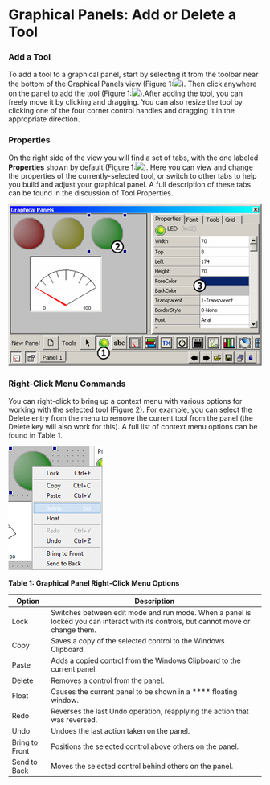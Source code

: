 # Graphical Panels: Add or Delete a Tool

### Add a Tool

To add a tool to a graphical panel, start by selecting it from the toolbar near the bottom of the Graphical Panels view (Figure 1:![](https://cdn.intrepidcs.net/support/VehicleSpy/assets/smOne.gif)). Then click anywhere on the panel to add the tool (Figure 1:![](https://cdn.intrepidcs.net/support/VehicleSpy/assets/smTwo.gif)).After adding the tool, you can freely move it by clicking and dragging. You can also resize the tool by clicking one of the four corner control handles and dragging it in the appropriate direction.

### Properties

On the right side of the view you will find a set of tabs, with the one labeled **Properties** shown by default (Figure 1:![](https://cdn.intrepidcs.net/support/VehicleSpy/assets/smThree.gif)). Here you can view and change the properties of the currently-selected tool, or switch to other tabs to help you build and adjust your graphical panel. A full description of these tabs can be found in the discussion of Tool Properties.

![Figure 1: Adding tools to a Graphical Panel and setting their properties.](../../../.gitbook/assets/spyGAddItem.gif)

### Right-Click Menu Commands

You can right-click to bring up a context menu with various options for working with the selected tool (Figure 2). For example, you can select the Delete entry from the menu to remove the current tool from the panel (the Delete key will also work for this). A full list of context menu options can be found in Table 1.

![Figure 2: Use the right-click context menu to delete a tool (as shown here) or select other options.](../../../.gitbook/assets/spyGDel.gif)

**Table 1: Graphical Panel Right-Click Menu Options**

| Option         | Description                                                                                                                         |
| -------------- | ----------------------------------------------------------------------------------------------------------------------------------- |
| Lock           | Switches between edit mode and run mode. When a panel is locked you can interact with its controls, but cannot move or change them. |
| Copy           | Saves a copy of the selected control to the Windows Clipboard.                                                                      |
| Paste          | Adds a copied control from the Windows Clipboard to the current panel.                                                              |
| Delete         | Removes a control from the panel.                                                                                                   |
| Float          | Causes the current panel to be shown in a **** floating window.                                                                     |
| Redo           | Reverses the last Undo operation, reapplying the action that was reversed.                                                          |
| Undo           | Undoes the last action taken on the panel.                                                                                          |
| Bring to Front | Positions the selected control above others on the panel.                                                                           |
| Send to Back   | Moves the selected control behind others on the panel.                                                                              |
